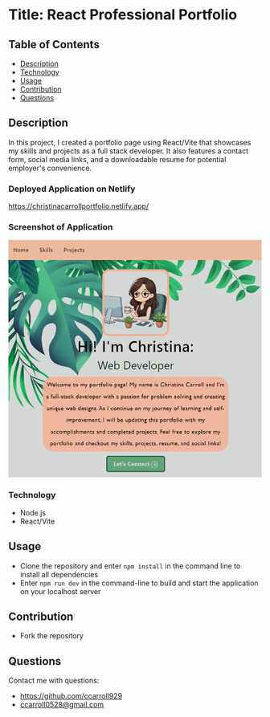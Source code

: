 # Title: React Professional Portfolio 

## Table of Contents
- [Description](#description)
- [Technology](#technology)
- [Usage](#installation/usage)
- [Contribution](#contribution)
- [Questions](#questions)

## Description
In this project, I created a portfolio page using React/Vite that showcases my skills and projects as a full stack developer. It also features a contact form, social media links, and a downloadable resume for potential employer's convenience. 

### Deployed Application on Netlify
https://christinacarrollportfolio.netlify.app/ 

### Screenshot of Application
![](./src/assets/img/portfolio-ss.png)

### Technology
- Node.js
- React/Vite

## Usage
- Clone the repository and enter `npm install` in the command line to install all dependencies
- Enter `npm run dev` in the command-line to build and start the application on your localhost server

## Contribution
- Fork the repository

## Questions
Contact me with questions: 
- https://github.com/ccarroll929 
- ccarroll0528@gmail.com

